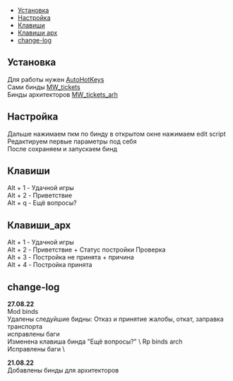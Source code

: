 
* [Установка](#Установка)
* [Настройка](#Настройка)
* [Клавиши](#Клавиши)
* [Клавиши арх](#Клавиши_арх)
* [change-log](#change-log)


## Установка
Для работы нужен [AutoHotKeys](https://www.autohotkey.com) \
Сами бинды [MW_tickets](/MW_tickets.ahk?raw=true) \
Бинды архитекторов [MW_tickets_arh](/MW_tickets_arch.ahk?raw=true)

## Настройка
Дальше нажимаем пкм по бинду в открытом окне нажимаем edit script \
Редактируем первые параметры под себя \
После сохраняем и запускаем бинд 

## Клавиши
Alt + 1 - Удачной игры \
Alt + 2 - Приветствие \
Alt + q - Ещё вопросы? 

## Клавиши_арх
Alt + 1 - Удачной игры \
Alt + 2 - Приветствие + Статус постройки Проверка \
Alt + 3 - Постройка не принята + причина \
Alt + 4 - Постройка принята 

## change-log

**27.08.22** \
Mod binds \
 Удалены следуйшие бидны: Отказ и принятие жалобы, откат, заправка транспорта \
 исправлены баги \
 Изменена клавиша бинда "Ещё вопросы?" \ 
Rp binds arch \
 Исправлены баги \

**21.08.22** \
Добавлены бинды для архитекторов
